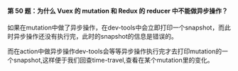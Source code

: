 #### 第 50 题：为什么 Vuex 的 mutation 和 Redux 的 reducer 中不能做异步操作？


如果在mutation中做了异步操作，在dev-tools中会立即打印一个snapshot，而此时异步操作还没有执行完，此时的snapshot的信息是错误的。

而在action中做异步操作dev-tools会等等异步操作执行完才去打印mutation的一个snapshot,这样便于我们回查time-travel,查看在某个mutation里的变化。
